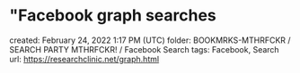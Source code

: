 # "Facebook graph searches

created: February 24, 2022 1:17 PM (UTC)
folder: BOOKMRKS-MTHRFCKR / SEARCH PARTY MTHRFCKR! / Facebook Search
tags: Facebook, Search
url: https://researchclinic.net/graph.html